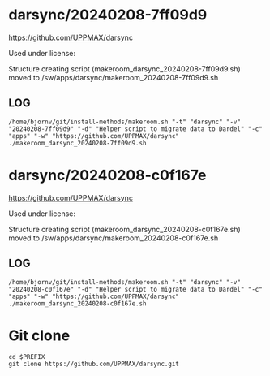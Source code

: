 darsync/20240208-7ff09d9
========================

<https://github.com/UPPMAX/darsync>

Used under license:



Structure creating script (makeroom_darsync_20240208-7ff09d9.sh) moved to /sw/apps/darsync/makeroom_20240208-7ff09d9.sh

LOG
---

    /home/bjornv/git/install-methods/makeroom.sh "-t" "darsync" "-v" "20240208-7ff09d9" "-d" "Helper script to migrate data to Dardel" "-c" "apps" "-w" "https://github.com/UPPMAX/darsync"
    ./makeroom_darsync_20240208-7ff09d9.sh
darsync/20240208-c0f167e
========================

<https://github.com/UPPMAX/darsync>

Used under license:



Structure creating script (makeroom_darsync_20240208-c0f167e.sh) moved to /sw/apps/darsync/makeroom_20240208-c0f167e.sh

LOG
---

    /home/bjornv/git/install-methods/makeroom.sh "-t" "darsync" "-v" "20240208-c0f167e" "-d" "Helper script to migrate data to Dardel" "-c" "apps" "-w" "https://github.com/UPPMAX/darsync"
    ./makeroom_darsync_20240208-c0f167e.sh


# Git clone
    cd $PREFIX
    git clone https://github.com/UPPMAX/darsync.git

